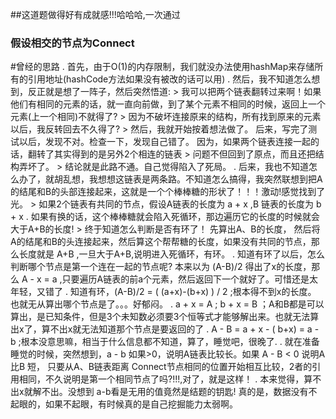 ##这道题做得好有成就感!!!哈哈哈,一次通过

### 假设相交的节点为Connect
#曾经的思路
. 首先，由于O(1)的内存限制，我们就没办法使用hashMap来存储所有的引用地址(hashCode方法如果没有被改的话可以用)
. 然后，我不知道怎么想到，反正就是想了一阵子，然后突然悟道:
    > 我可以把两个链表翻转过来啊！如果他们有相同的元素的话，就一直向前做，到了某个元素不相同的时候，返回上一个元素(上一个相同)不就得了?
    > 因为不破坏连接原来的结构，所有找到原来的元素以后，我反转回去不久得了?
    > 然后，我就开始按着想法做了。 后来，写完了测试以后，发现不对。检查一下，发现自己错了。 因为，如果两个链表连接一起的话，翻转了其实得到的是另外2个相连的链表
    > 问题不但回到了原点，而且还把结构弄坏了。
    > 结论就是此路不通。自己觉得陷入了死局。
. 后来，我也不知道怎么办了，就胡乱想，我想想这链表是两条路。不知道怎么搞得，我突然联想到把A的结尾和B的头部连接起来，这就是一个个棒棒糖的形状了！！！激动!感觉找到了光。
    > 如果2个链表有共同的节点，假设A链表的长度为 a + x ,B 链表的长度为 b + x . 如果有换的话，这个棒棒糖就会陷入死循环，那边遍历它的长度的时候就会大于A+B的长度!
    > 终于知道怎么判断是否有环了！ 先算出A、B的长度， 然后将A的结尾和B的头连接起来，然后算这个帮帮糖的长度，如果没有共同的节点，那么长度就是 A+B ,一旦大于A+B,说明进入死循环，有环。
. 知道有环了以后，怎么判断哪个节点是第一个连在一起的节点呢? 本来以为 (A-B)/2 得出了x的长度，那么 A - x = a ,只要遍历A链表的前a个元素，然后返回下一个就好了。可惜还是太年轻，又错了
. 知道有环，(A-B)/2 = ( (a+x)-(b+x) ) / 2 ;根本得不到x的长度。  也就无从算出哪个节点是了。。。好郁闷。
. a + x = A ; b + x = B ；A和B都是可以算出，是已知条件，但是3个未知数必须要3个恒等式才能够解出来。也就无法算出x了，算不出x就无法知道那个节点是要返回的了
. A - B = a + x - ( b+x) = a - b ;根本没意思嘛，相当于什么信息都不知道，算了，睡觉吧，很晚了.
. 就在准备睡觉的时候，突然想到，a - b 如果>0，说明A链表比较长。如果 A - B < 0 说明A比B 短， 只要从A、B链表距离 Connect节点相同的位置开始相互比较，2者的引用相同，不久说明是第一个相同节点了吗?!!!,对了，就是这样！
. 本来觉得，算不出x就解不出。没想到 a-b看是无用的值竟然是结题的钥匙! 真的是，数据没有不起眼的，如果不起眼，有时候真的是自己挖掘能力太弱啊。
